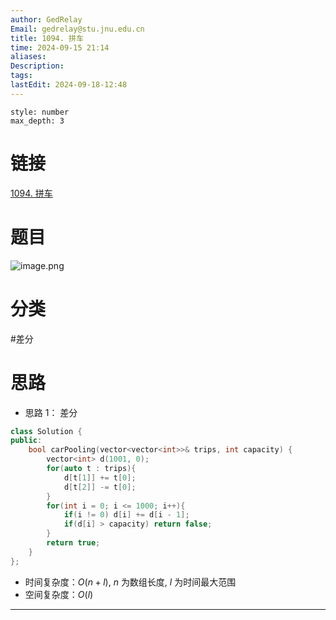 ```yaml
---
author: GedRelay
Email: gedrelay@stu.jnu.edu.cn
title: 1094. 拼车
time: 2024-09-15 21:14
aliases: 
Description: 
tags: 
lastEdit: 2024-09-18-12:48
---
```


```toc
style: number
max_depth: 3
```

# 链接
[1094. 拼车](https://leetcode.cn/problems/car-pooling/) 

# 题目
![image.png](https://ged-pic-bed.oss-cn-guangzhou.aliyuncs.com/img/202409152114015.png)


# 分类
#差分 

# 思路
- 思路 1：
差分


```cpp
class Solution {
public:
    bool carPooling(vector<vector<int>>& trips, int capacity) {
        vector<int> d(1001, 0);
        for(auto t : trips){
            d[t[1]] += t[0];
            d[t[2]] -= t[0];
        }
        for(int i = 0; i <= 1000; i++){
            if(i != 0) d[i] += d[i - 1];
            if(d[i] > capacity) return false;
        }
        return true;
    }
};
```


- 时间复杂度：${O\left( n+l \right)  }$, ${n }$ 为数组长度, ${l }$ 为时间最大范围
- 空间复杂度：${O\left( l \right)  }$ 


---

